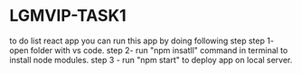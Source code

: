 # LGMVIP-TASK1
to do list react app
you can run this app by doing following step
step 1- open folder with vs code.
step 2- run "npm insatll" command in terminal to install node modules.
step 3 - run "npm start" to deploy app on local server.
